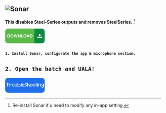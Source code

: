 ![Sonar](https://github.com/gzmatte/Sonar/assets/117684932/cdd04ca8-a887-4461-a4db-3c2b48ed68c2)
-------
**This disables Steel-Series outputs and removes SteelSeries.** [^1]
[^1]:Re-install Sonar if u need to modify any in-app setting.

[<img src="https://github.com/gzmatte/trash/blob/main/48wx.png">](https://github.com/gzmatte/sonar/releases/download/1/SS-Debloat.bat)

#### `1. Install Sonar, configurate the app & microphone section.`

`2. Open the batch and UALÁ!`
-------

[<img src="https://github.com/gzmatte/trash/blob/main/Troubleshooting49.png">](https://github.com/gzmatte/Sonar/blob/main/Troubleshooting.md)
